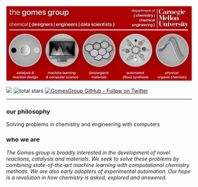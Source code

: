 <img src="gomesGroup_panel.png" alt="Welcome!" width="1000"/>

<a href="mailto:gdgomes@andrew.cmu.edu?subject=Hello%20GabeGomes,%20From%20Github"><img src="https://img.shields.io/badge/gmail-%23D14836.svg?&style=for-the-badge&logo=gmail&logoColor=white" /></a> 
<img alt="total stars" title="Total stars on GitHub" src="https://custom-icon-badges.herokuapp.com/badge/dynamic/json?logo=star&color=55960c&labelColor=488207&label=Stars&style=for-the-badge&query=%24.stars&url=https://api.github-star-counter.workers.dev/user/gomesgroup"/></a>
[![GomesGroup GitHub - Follow on Twitter](https://img.shields.io/twitter/follow/gomes_group_cmu?color=blue&label=Twitter&logo=Twitter&logoColor=blue&style=for-the-badge)](https://github.com/gomesgroup)

---
### our philosophy

Solving problems in chemistry and engineering with computers

### who we are

*The Gomes group is broadly interested in the development of novel
reactions, catalysis and materials. We seek to solve these problems by combining
state-of-the-art machine learning with computational chemistry methods. We are also early adopters
of experimental automation. Our hope is a revolution in how chemistry is asked, explored and answered.*




